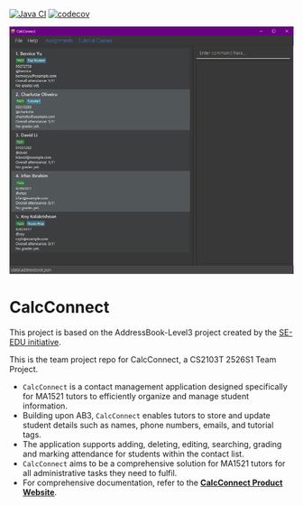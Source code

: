 [![Java CI](https://github.com/AY2526S1-CS2103T-F08B-4/tp/actions/workflows/gradle.yml/badge.svg?branch=master)](https://github.com/AY2526S1-CS2103T-F08B-4/tp/actions/workflows/gradle.yml)
[![codecov](https://codecov.io/gh/AY2526S1-CS2103T-F08B-4/tp/branch/master/graph/badge.svg?token=Y6K3KX1YM2)](https://codecov.io/gh/AY2526S1-CS2103T-F08B-4/tp)

![Ui](docs/images/Ui.png)

# CalcConnect
This project is based on the AddressBook-Level3 project created by the [SE-EDU initiative](https://se-education.org).

This is the team project repo for CalcConnect, a CS2103T 2526S1 Team Project.<br>


* `CalcConnect` is a contact management application designed specifically for MA1521 tutors to efficiently organize and manage student information.
* Building upon AB3, `CalcConnect` enables tutors to store and update student details such as names, phone numbers, emails, and tutorial tags.
* The application supports adding, deleting, editing, searching, grading and marking attendance for students within the contact list.
* `CalcConnect` aims to be a comprehensive solution for MA1521 tutors for all administrative tasks they need to fulfil. 
* For comprehensive documentation, refer to the **[CalcConnect Product Website](https://ay2526s1-cs2103t-f08b-4.github.io/tp/)**. 
